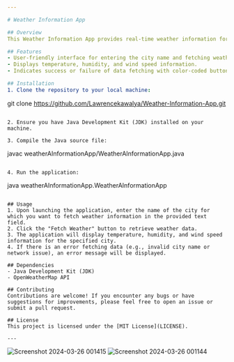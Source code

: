 ```yaml
---

# Weather Information App

## Overview
This Weather Information App provides real-time weather information for a given city. It retrieves data from the OpenWeatherMap API and displays details such as temperature, humidity, and wind speed.

## Features
- User-friendly interface for entering the city name and fetching weather data.
- Displays temperature, humidity, and wind speed information.
- Indicates success or failure of data fetching with color-coded buttons.

## Installation
1. Clone the repository to your local machine:

```
git clone https://github.com/Lawrencekawalya/Weather-Information-App.git
```

2. Ensure you have Java Development Kit (JDK) installed on your machine.

3. Compile the Java source file:

```
javac weatherAInformationApp/WeatherAInformationApp.java
```

4. Run the application:

```
java weatherAInformationApp.WeatherAInformationApp
```

## Usage
1. Upon launching the application, enter the name of the city for which you want to fetch weather information in the provided text field.
2. Click the "Fetch Weather" button to retrieve weather data.
3. The application will display temperature, humidity, and wind speed information for the specified city.
4. If there is an error fetching data (e.g., invalid city name or network issue), an error message will be displayed.

## Dependencies
- Java Development Kit (JDK)
- OpenWeatherMap API

## Contributing
Contributions are welcome! If you encounter any bugs or have suggestions for improvements, please feel free to open an issue or submit a pull request.

## License
This project is licensed under the [MIT License](LICENSE).

---
```

![Screenshot 2024-03-26 001415](https://github.com/Lawrencekawalya/Weather-Information-App/assets/117585199/ac1dd305-05e6-4c40-b33a-ba1391d4c906)
![Screenshot 2024-03-26 001144](https://github.com/Lawrencekawalya/Weather-Information-App/assets/117585199/08df45df-8d0e-4504-8e86-bdb6307e2a2e)

